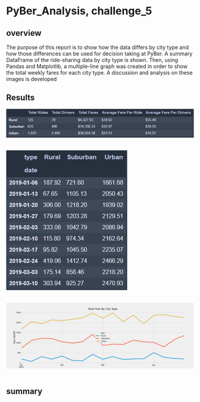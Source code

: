 # PyBer_Analysis, challenge_5
## overview
The purpose of this report is to show how the data differs by city type and how those differences can be used for decision taking at PyBer.  A summary DataFrame of the ride-sharing data by city type is shown. Then, using Pandas and Matplotlib, a multiple-line graph was created in order to show the total weekly fares for each city type. A discussion and analysis on these images is developed

## Results

!["pyber_summary"](./Resources_5/pyber_summary_df.png)<br><br>

!["fare_sum_per_week"](./Resources_5/fare_sum_per_week.png)<br><br>

!["pyber_fare_summary"](./Resources_5/PyBer_fare_summary.png)<br><br>

## summary
